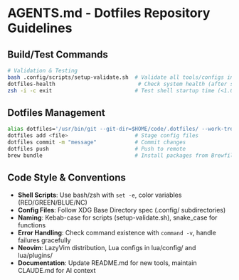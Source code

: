 # AGENTS.md - Dotfiles Repository Guidelines

## Build/Test Commands
```bash
# Validation & Testing
bash .config/scripts/setup-validate.sh  # Validate all tools/configs installed
dotfiles-health                          # Check system health (after sourcing .zshrc)
zsh -i -c exit                          # Test shell startup time (<1.0s target)
```

## Dotfiles Management
```bash
alias dotfiles='/usr/bin/git --git-dir=$HOME/code/.dotfiles/ --work-tree=$HOME'
dotfiles add <file>                     # Stage config files
dotfiles commit -m "message"            # Commit changes  
dotfiles push                           # Push to remote
brew bundle                             # Install packages from Brewfile
```

## Code Style & Conventions
- **Shell Scripts**: Use bash/zsh with `set -e`, color variables (RED/GREEN/BLUE/NC)
- **Config Files**: Follow XDG Base Directory spec (.config/ subdirectories)
- **Naming**: Kebab-case for scripts (setup-validate.sh), snake_case for functions
- **Error Handling**: Check command existence with `command -v`, handle failures gracefully
- **Neovim**: LazyVim distribution, Lua configs in lua/config/ and lua/plugins/
- **Documentation**: Update README.md for new tools, maintain CLAUDE.md for AI context